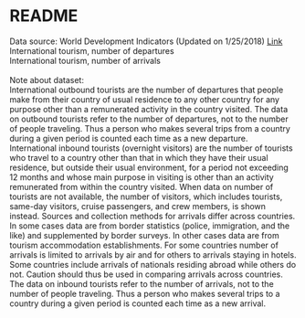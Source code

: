 # README
Data source: World Development Indicators (Updated on 1/25/2018) <a href="https://data.worldbank.org/indicator/ST.INT.ARVL">Link</a><br>
International tourism, number of departures<br>
International tourism, number of arrivals<br>
<br>
Note about dataset:<br>
International outbound tourists are the number of departures that people make from their country of usual residence to any other country for any purpose other than a remunerated activity in the country visited. The data on outbound tourists refer to the number of departures, not to the number of people traveling. Thus a person who makes several trips from a country during a given period is counted each time as a new departure.
<br>
International inbound tourists (overnight visitors) are the number of tourists who travel to a country other than that in which they have their usual residence, but outside their usual environment, for a period not exceeding 12 months and whose main purpose in visiting is other than an activity remunerated from within the country visited. When data on number of tourists are not available, the number of visitors, which includes tourists, same-day visitors, cruise passengers, and crew members, is shown instead. Sources and collection methods for arrivals differ across countries. In some cases data are from border statistics (police, immigration, and the like) and supplemented by border surveys. In other cases data are from tourism accommodation establishments. For some countries number of arrivals is limited to arrivals by air and for others to arrivals staying in hotels. Some countries include arrivals of nationals residing abroad while others do not. Caution should thus be used in comparing arrivals across countries. The data on inbound tourists refer to the number of arrivals, not to the number of people traveling. Thus a person who makes several trips to a country during a given period is counted each time as a new arrival.